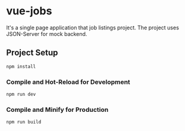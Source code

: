 # vue-jobs

It's a single page application that job listings project. The project uses JSON-Server for mock backend.

## Project Setup

```sh
npm install
```

### Compile and Hot-Reload for Development

```sh
npm run dev
```

### Compile and Minify for Production

```sh
npm run build
```
